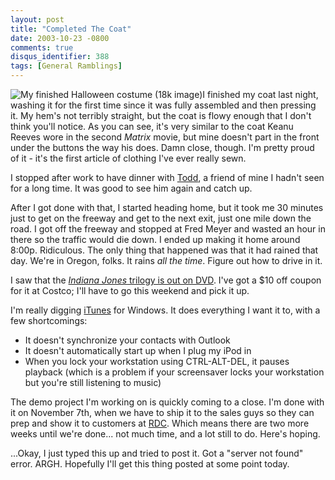 ```yaml
---
layout: post
title: "Completed The Coat"
date: 2003-10-23 -0800
comments: true
disqus_identifier: 388
tags: [General Ramblings]
---
```

![My finished Halloween costume (18k
image)](https://hyqi8g.blu.livefilestore.com/y2pnxC3svhmM4kJyY1xctX6yTi3UQehGNq9xHVA8fKR_s3Vh7ey4P7HFrNz_459ywYzw-1ykZ1BCLfvOP0ZUrg98Brz8S2NXd7DtppoG-zfhwk/20031023coat.jpg?psid=1)I
finished my coat last night, washing it for the first time since it was
fully assembled and then pressing it. My hem's not terribly straight,
but the coat is flowy enough that I don't think you'll notice. As you
can see, it's very similar to the coat Keanu Reeves wore in the second
*Matrix* movie, but mine doesn't part in the front under the buttons the
way his does. Damn close, though. I'm pretty proud of it - it's the
first article of clothing I've ever really sewn.
 
 I stopped after work to have dinner with
[Todd](http://www.fraudrx.com/corp/team.asp), a friend of mine I hadn't
seen for a long time. It was good to see him again and catch up.
 
 After I got done with that, I started heading home, but it took me 30
minutes just to get on the freeway and get to the next exit, just one
mile down the road. I got off the freeway and stopped at Fred Meyer and
wasted an hour in there so the traffic would die down. I ended up making
it home around 8:00p. Ridiculous. The only thing that happened was that
it had rained that day. We're in Oregon, folks. It rains *all the time*.
Figure out how to drive in it.
 
 I saw that the [*Indiana Jones* trilogy is out on
DVD](http://www.amazon.com/exec/obidos/ASIN/B00003CXC5/mhsvortex). I've
got a \$10 off coupon for it at Costco; I'll have to go this weekend and
pick it up.
 
 I'm really digging [iTunes](http://www.apple.com/itunes/) for Windows.
It does everything I want it to, with a few shortcomings:

-   It doesn't synchronize your contacts with Outlook
-   It doesn't automatically start up when I plug my iPod in
-   When you lock your workstation using CTRL-ALT-DEL, it pauses
    playback (which is a problem if your screensaver locks your
    workstation but you're still listening to music)


 
 The demo project I'm working on is quickly coming to a close. I'm done
with it on November 7th, when we have to ship it to the sales guys so
they can prep and show it to customers at
[RDC](http://www.bai.org/retaildelivery/). Which means there are two
more weeks until we're done... not much time, and a lot still to do.
Here's hoping.
 
 ...Okay, I just typed this up and tried to post it. Got a "server not
found" error. ARGH. Hopefully I'll get this thing posted at some point
today.
